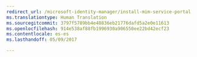 ```yaml
---
redirect_url: /microsoft-identity-manager/install-mim-service-portal
ms.translationtype: Human Translation
ms.sourcegitcommit: 3797f5789bb4e48836eb21776dafd5a2e0e11613
ms.openlocfilehash: 914e538af88fb1996930a906550ee22bd42ecf23
ms.contentlocale: es-es
ms.lasthandoff: 05/09/2017

---
```


